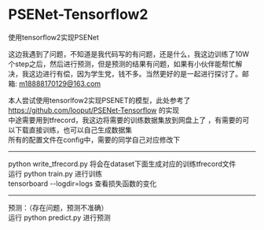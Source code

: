 # PSENet-Tensorflow2
使用tensorflow2实现PSENet  

这边我遇到了问题，不知道是我代码写的有问题，还是什么，我这边训练了10W个step之后，然后进行预测，但是预测的结果有问题，如果有小伙伴能帮忙解决，我这边进行有偿，因为学生党，钱不多。当然更好的是一起进行探讨了。邮箱: m18888170129@163.com  

本人尝试使用tensorlfow2实现PSENET的模型，此处参考了 https://github.com/looput/PSENet-Tensorflow 的实现  
中途需要用到tfrecord，我这边将需要的训练数据集放到网盘上了 ，有需要的可以下载直接训练，也可以自己生成数据集  
所有的配置文件在config中，需要的同学自己对应修改下  
****
python write_tfrecord.py 将会在dataset下面生成对应的训练tfrecord文件  
运行 python train.py 进行训练  
tensorboard --logdir=logs 查看损失函数的变化
****
预测：（存在问题，预测不准确）  
运行 python predict.py 进行预测  
